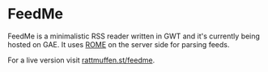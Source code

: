 FeedMe
=============

FeedMe is a minimalistic RSS reader written in GWT and it's currently being hosted on GAE. 
It uses [ROME](https://rometools.jira.com/wiki/display/ROME/Home) on the server side for parsing feeds.

For a live version visit [rattmuffen.st/feedme](http://www.rattmuffen.st/feedme).